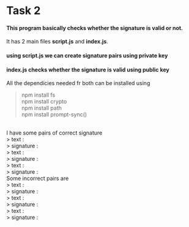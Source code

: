 # Task 2
#### This program basically checks whether the signature is valid or not.
It has 2 main files **script.js** and **index.js**. 
#### using script.js we can create signature pairs using private key
#### index.js checks whether the signature is valid using public key
All the dependicies needed fr both can be installed using
> npm install fs</br>
> npm install crypto</br>
> npm install path</br>
> npm install prompt-sync()</br>
</br>
I have some pairs of correct signature</br>
> text :</br>
> signature :</br>
> text :</br>
> signature :</br>
> text :</br>
> signature :</br>
Some incorrect pairs are</br>
> text :</br>
> signature :</br>
> text :</br>
> signature :</br>
> text :</br>
> signature :</br>
